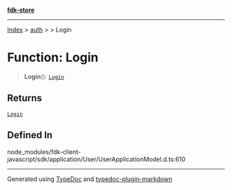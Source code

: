 [**fdk-store**](../../../README.md)
***

[Index](../../../API.md) > [auth](../../README.md) > [<internal>](../README.md) > Login

# Function: Login

> **Login**(): [`Login`](../type-aliases/type-alias.Login.md)

## Returns

[`Login`](../type-aliases/type-alias.Login.md)

## Defined In

node\_modules/fdk-client-javascript/sdk/application/User/UserApplicationModel.d.ts:610

***
Generated using [TypeDoc](https://typedoc.org/) and [typedoc-plugin-markdown](https://www.npmjs.com/package/typedoc-plugin-markdown)
